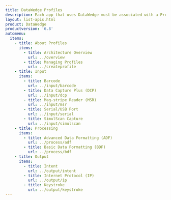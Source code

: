 ```yaml
---
title: DataWedge Profiles
description: Each app that uses DataWedge must be associated with a Profile, which contains options for determining how the data will be acquired (input), processed (data formatting) and delivered to the app (output). Details about functionality and usage of each of the input, processing and output options can be found in the links below. For general details about how Profiles work, see the Architecture Overview page. 
layout: list-apis.html
product: DataWedge
productversion: '6.8'
automenu:
  items:
    - title: About Profiles
      items:
        - title: Architecture Overview
          url: ../overview
        - title: Managing Profiles
          url: ../createprofile
    - title: Input
      items:
        - title: Barcode
          url: ../input/barcode
        - title: Data Capture Plus (DCP)
          url: ../input/dcp
        - title: Mag-stripe Reader (MSR) 
          url: ../input/msr
        - title: Serial/USB Port
          url: ../input/serial
        - title: SimulScan Capture
          url: ../input/simulscan
    - title: Processing
      items:
        - title: Advanced Data Formatting (ADF)
          url: ../process/adf
        - title: Basic Data Formatting (BDF) 
          url: ../process/bdf
    - title: Output
      items:
        - title: Intent
          url: ../output/intent
        - title: Internet Protocol (IP)
          url: ../output/ip
        - title: Keystroke
          url: ../output/keystroke
---
```


